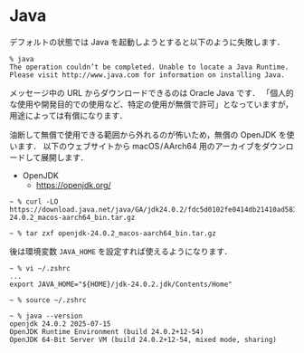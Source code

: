 # Java

デフォルトの状態では Java を起動しようとすると以下のように失敗します．

```
% java       
The operation couldn’t be completed. Unable to locate a Java Runtime.
Please visit http://www.java.com for information on installing Java.
```

メッセージ中の URL からダウンロードできるのは Oracle Java です．
「個人的な使用や開発目的での使用など、特定の使用が無償で許可」となっていますが，用途によっては有償になります．

油断して無償で使用できる範囲から外れるのが怖いため，無償の OpenJDK を使います．
以下のウェブサイトから macOS / AArch64 用のアーカイブをダウンロードして展開します．

- OpenJDK
  - https://openjdk.org/

```
~ % curl -LO https://download.java.net/java/GA/jdk24.0.2/fdc5d0102fe0414db21410ad5834341f/12/GPL/openjdk-24.0.2_macos-aarch64_bin.tar.gz

~ % tar zxf openjdk-24.0.2_macos-aarch64_bin.tar.gz
```

後は環境変数 `JAVA_HOME` を設定すれば使えるようになります．

```
~ % vi ~/.zshrc
...
export JAVA_HOME="${HOME}/jdk-24.0.2.jdk/Contents/Home"

~ % source ~/.zshrc

~ % java --version
openjdk 24.0.2 2025-07-15
OpenJDK Runtime Environment (build 24.0.2+12-54)
OpenJDK 64-Bit Server VM (build 24.0.2+12-54, mixed mode, sharing)
```
